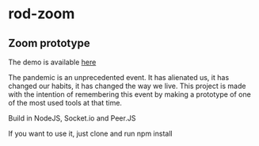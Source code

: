 # rod-zoom
## Zoom prototype

The demo is available [here](https://rod-zoom.herokuapp.com)

The pandemic is an unprecedented event. It has alienated us, it has changed our habits, it has changed the way we live.
This project is made with the intention of remembering this event by making a prototype of one of the most used tools at that time.

Build in NodeJS, Socket.io and Peer.JS

If you want to use it, just clone and run npm install
